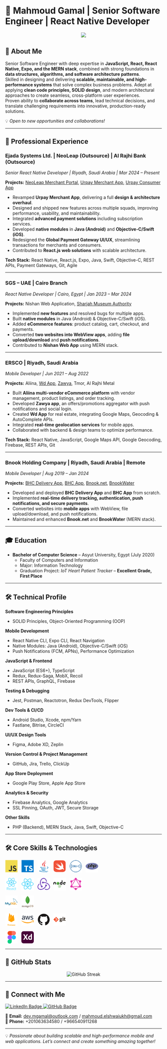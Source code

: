 # 🚀 Mahmoud Gamal | Senior Software Engineer | React Native Developer

<div align="center">
  <img src="https://media.giphy.com/media/M9gbBd9nbDrOTu1Mqx/giphy.gif" width="120"/>
</div>

## 👋 About Me
Senior Software Engineer with deep expertise in **JavaScript, React, React Native, Expo, and the MERN stack**, combined with strong foundations in **data structures, algorithms, and software architecture patterns**.  
Skilled in designing and delivering **scalable, maintainable, and high-performance systems** that solve complex business problems. Adept at applying **clean code principles, SOLID design**, and modern architectural approaches to create seamless, cross-platform user experiences.  
Proven ability to **collaborate across teams**, lead technical decisions, and translate challenging requirements into innovative, production-ready solutions.  

💡 *Open to new opportunities and collaborations!*

---

## 🏢 Professional Experience

### **Ejada Systems Ltd. | NeoLeap (Outsource) | Al Rajhi Bank (Outsource)**  
*Senior React Native Developer | Riyadh, Saudi Arabia | Mar 2024 – Present*  

**Projects:** [NeoLeap Merchant Portal](https://business.neoleap.com.sa/merchant/ar/auth), [Urpay Merchant App](https://play.google.com/store/apps/details?id=com.urpay.merchant&hl=en), [Urpay Consumer App](https://play.google.com/store/search?q=urpay&c=apps&hl=en)  

- Revamped **Urpay Merchant App**, delivering a full **design & architecture overhaul**.  
- Designed and shipped new features across multiple squads, improving performance, usability, and maintainability.  
- Integrated **advanced payment solutions** including subscription services.  
- Developed **native modules** in **Java (Android)** and **Objective-C/Swift (iOS)**.  
- Redesigned the **Global Payment Gateway UI/UX**, streamlining transactions for merchants and consumers.  
- Contributed to **React.js web solutions** with scalable architecture.  

**Tech Stack:** React Native, React.js, Expo, Java, Swift, Objective-C, REST APIs, Payment Gateways, Git, Agile  

---

### **SGS – UAE | Cairo Branch**  
*React Native Developer | Cairo, Egypt | Jan 2023 – Mar 2024*  

**Projects:** Nishan Web Application, [Sharjah Museum Authority](https://www.sharjahmuseums.ae/)  

- Implemented **new features** and resolved bugs for multiple apps.  
- Built **native modules** in Java (Android) & Objective-C/Swift (iOS).  
- Added **eCommerce features**: product catalog, cart, checkout, and payments.  
- Converted **two websites into WebView apps**, adding **file upload/download** and **push notifications**.  
- Contributed to **Nishan Web App** using MERN stack.  

---

### **ERSCO | Riyadh, Saudi Arabia**  
*Mobile Developer | Jun 2021 – Aug 2022*  

**Projects:** Aliina, [Wd App](https://apps.apple.com/ua/app/%D9%85%D9%86%D8%B5%D8%A9-%D9%88%D8%AF-%D8%A7%D9%84%D8%B9%D9%82%D8%A7%D8%B1%D9%8A%D8%A9/id6474127131), [Zawya](https://apps.apple.com/ua/app/zawya-%D8%B2%D9%88%D8%A7%D9%8A%D8%A9/id1661459286), Tmor, Al Rajhi Metal  

- Built **Aliina multi-vendor eCommerce platform** with vendor management, product listings, and order tracking.  
- Developed **Zawya app**, an offers/promotions aggregator with push notifications and social login.  
- Created **Wd App** for real estate, integrating Google Maps, Geocoding & AutoComplete APIs.  
- Integrated **real-time geolocation services** for mobile apps.  
- Collaborated with backend & design teams to optimize performance.  

**Tech Stack:** React Native, JavaScript, Google Maps API, Google Geocoding, Firebase, REST APIs, Git  

---

### **Bnook Holding Company | Riyadh, Saudi Arabia | Remote**  
*Mobile Developer | Aug 2019 – Jan 2024*  

**Projects:** [BHC Delivery App](https://play.google.com/store/apps/details?id=com.bhc.delivery), [BHC App](https://play.google.com/store/search?q=bhc&c=apps), [Bnook.net](https://bnookholding.com/), [BnookWater](http://bnookwater.com/)  

- Developed and deployed **BHC Delivery App** and **BHC App** from scratch.  
- Implemented **real-time delivery tracking, authentication, push notifications, and secure payments**.  
- Converted websites into **mobile apps** with WebView, file upload/download, and push notifications.  
- Maintained and enhanced **Bnook.net** and **BnookWater** (MERN stack).  

---

## 🎓 Education

- **Bachelor of Computer Science** – Asyut University, Egypt (July 2020)  
  - Faculty of Computers and Information  
  - Major: Information Technology  
  - Graduation Project: *IoT Heart Patient Tracker* – **Excellent Grade, First Place**  

---

## 🛠️ Technical Profile  

**Software Engineering Principles**  
- SOLID Principles, Object-Oriented Programming (OOP)  

**Mobile Development**  
- React Native CLI, Expo CLI, React Navigation  
- Native Modules: Java (Android), Objective-C/Swift (iOS)  
- Push Notifications (FCM, APNs), Performance Optimization  

**JavaScript & Frontend**  
- JavaScript (ES6+), TypeScript  
- Redux, Redux-Saga, MobX, Recoil  
- REST APIs, GraphQL, Firebase  

**Testing & Debugging**  
- Jest, Postman, Reactotron, Redux DevTools, Flipper  

**Dev Tools & CI/CD**  
- Android Studio, Xcode, npm/Yarn  
- Fastlane, Bitrise, CircleCI  

**UI/UX Design Tools**  
- Figma, Adobe XD, Zeplin  

**Version Control & Project Management**  
- GitHub, Jira, Trello, ClickUp  

**App Store Deployment**  
- Google Play Store, Apple App Store  

**Analytics & Security**  
- Firebase Analytics, Google Analytics  
- SSL Pinning, OAuth, JWT, Secure Storage  

**Other Skills**  
- PHP (Backend), MERN Stack, Java, Swift, Objective-C  

---
## 🛠️ Core Skills & Technologies  

<div>
  <!-- Core Languages -->
  <img src="https://github.com/devicons/devicon/blob/master/icons/javascript/javascript-original.svg" title="JavaScript" width="40"/> &nbsp;
  <img src="https://github.com/devicons/devicon/blob/master/icons/typescript/typescript-original.svg" title="TypeScript" width="40"/> &nbsp;
  <img src="https://github.com/devicons/devicon/blob/master/icons/java/java-original.svg" title="Java" width="40"/> &nbsp;
  <img src="https://github.com/devicons/devicon/blob/master/icons/swift/swift-original.svg" title="Swift" width="40"/> &nbsp;
  <img src="https://github.com/devicons/devicon/blob/master/icons/objectivec/objectivec-plain.svg" title="Objective-C" width="40"/> &nbsp;
  <img src="https://github.com/devicons/devicon/blob/master/icons/php/php-original.svg" title="PHP" width="40"/> &nbsp;

  <!-- Frameworks & Libraries -->
  <img src="https://github.com/devicons/devicon/blob/master/icons/react/react-original-wordmark.svg" title="React.js" width="40"/> &nbsp;
  <img src="https://github.com/devicons/devicon/blob/master/icons/react/react-original.svg" title="React Native" width="40"/> &nbsp;
  <img src="https://github.com/devicons/devicon/blob/master/icons/redux/redux-original.svg" title="Redux" width="40"/> &nbsp;
  <img src="https://github.com/devicons/devicon/blob/master/icons/nodejs/nodejs-original-wordmark.svg" title="Node.js" width="40"/> &nbsp;
  <img src="https://github.com/devicons/devicon/blob/master/icons/graphql/graphql-plain.svg" title="GraphQL" width="40"/> &nbsp;

  <!-- Databases -->
  <img src="https://github.com/devicons/devicon/blob/master/icons/mysql/mysql-original-wordmark.svg" title="MySQL" width="40"/> &nbsp;
  <img src="https://github.com/devicons/devicon/blob/master/icons/mongodb/mongodb-original-wordmark.svg" title="MongoDB" width="40"/> &nbsp;

  <!-- Cloud & DevOps -->
  <img src="https://github.com/devicons/devicon/blob/master/icons/firebase/firebase-plain-wordmark.svg" title="Firebase" width="40"/> &nbsp;
  <img src="https://github.com/devicons/devicon/blob/master/icons/amazonwebservices/amazonwebservices-original-wordmark.svg" title="AWS" width="40"/> &nbsp;
  <img src="https://github.com/devicons/devicon/blob/master/icons/github/github-original.svg" title="GitHub Actions" width="40"/> &nbsp;
  <img src="https://github.com/devicons/devicon/blob/master/icons/git/git-original-wordmark.svg" title="Git" width="40"/> &nbsp;

  <!-- Tools & Design -->
  <img src="https://github.com/devicons/devicon/blob/master/icons/figma/figma-original.svg" title="Figma" width="40"/> &nbsp;
  <img src="https://github.com/devicons/devicon/blob/master/icons/xd/xd-plain.svg" title="Adobe XD" width="40"/> &nbsp;
</div>


---

## 🌟 GitHub Stats

<div align="center">
  <img src="http://github-readme-streak-stats.herokuapp.com?user=mahmoudgamal92&theme=dark&background=000000" alt="GitHub Streak"/>
</div>

---

## 🔗 Connect with Me

<div id="badges">
  <a href="https://www.linkedin.com/in/mahmoud-gamal-b928aa15b/">
    <img src="https://img.shields.io/badge/LinkedIn-blue?style=for-the-badge&logo=linkedin&logoColor=white" alt="LinkedIn Badge"/>
  </a>
  <a href="https://github.com/mahmoudgamal92">
    <img src="https://img.shields.io/badge/GitHub-000?style=for-the-badge&logo=github&logoColor=white" alt="GitHub Badge"/>
  </a>
</div>

📧 **Email:** dev.mgamal@outlook.com / mahmoud.elshwaiukh@gmail.com  
📱 **Phone:** +201063634580 / +966540911268  

---

💡 *Passionate about building scalable and high-performance mobile and web applications. Let’s connect and create something amazing together!*
